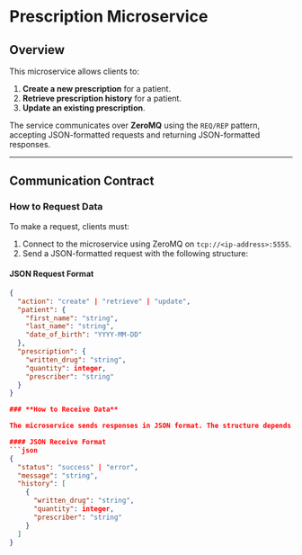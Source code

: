 # Prescription Microservice

## Overview
This microservice allows clients to:
1. **Create a new prescription** for a patient.
2. **Retrieve prescription history** for a patient.
3. **Update an existing prescription**.

The service communicates over **ZeroMQ** using the `REQ/REP` pattern, accepting JSON-formatted requests and returning JSON-formatted responses.

---

## Communication Contract

### **How to Request Data**
To make a request, clients must:
1. Connect to the microservice using ZeroMQ on `tcp://<ip-address>:5555`.
2. Send a JSON-formatted request with the following structure:

#### JSON Request Format
```json
{
  "action": "create" | "retrieve" | "update",
  "patient": {
    "first_name": "string",
    "last_name": "string",
    "date_of_birth": "YYYY-MM-DD"
  },
  "prescription": {
    "written_drug": "string",
    "quantity": integer,
    "prescriber": "string"
  }
}

### **How to Receive Data**

The microservice sends responses in JSON format. The structure depends on the action specified in the request:

#### JSON Receive Format
```json
{
  "status": "success" | "error",
  "message": "string",
  "history": [
    {
      "written_drug": "string",
      "quantity": integer,
      "prescriber": "string"
    }
  ]
}
